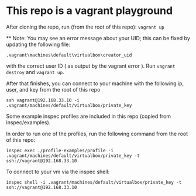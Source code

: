 # This repo is a vagrant playground

After cloning the repo, run (from the root of this repo):
  `vagrant up`

  ** Note: You may see an error message about your UID; this can be fixed by updating the following file:

  `.vagrant\machines\default\virtualbox\creator_uid`

   with the correct user ID ( as output by the vagrant error ).  Run `vagrant destroy` and `vagrant up`.

After that finishes, you can connect to your machine with the following ip, user, and key from the root of this repo

  `ssh vagrant@192.168.33.10 -i .vagrant/machines/default/virtualbox/private_key`

Some example inspec profiles are included in this repo (copied from inspec/examples).

In order to run one of the profiles, run the following command from the root of this repo:

  `inspec exec ./profile-examples/profile -i .vagrant/machines/default/virtualbox/private_key -t ssh://vagrant@192.168.33.10`

To connect to your vm via the inspec shell:

  `inspec shell -i .vagrant/machines/default/virtualbox/private_key -t ssh://vagrant@192.168.33.10`